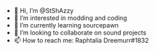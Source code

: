 - 👋 Hi, I’m @StShAzzy
- 👀 I’m interested in modding and coding
- 🌱 I’m currently learning sourcepawn
- 💞️ I’m looking to collaborate on sound projects
- 📫 How to reach me: Raphtalia Dreemurr#1832

<!---
StShAzzy/StShAzzy is a ✨ special ✨ repository because its `README.md` (this file) appears on your GitHub profile.
You can click the Preview link to take a look at your changes.
--->
